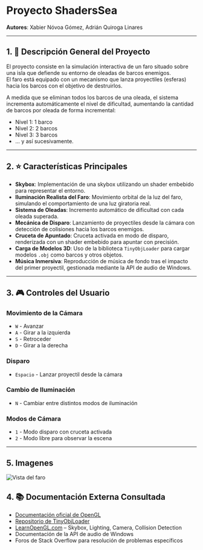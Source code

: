 # Proyecto ShadersSea

**Autores**: Xabier Nóvoa Gómez, Adrián Quiroga Linares

---

## 1. 📄 Descripción General del Proyecto

El proyecto consiste en la simulación interactiva de un faro situado sobre una isla que defiende su entorno de oleadas de barcos enemigos.  
El faro está equipado con un mecanismo que lanza proyectiles (esferas) hacia los barcos con el objetivo de destruirlos.  

A medida que se eliminan todos los barcos de una oleada, el sistema incrementa automáticamente el nivel de dificultad, aumentando la cantidad de barcos por oleada de forma incremental:

- Nivel 1: 1 barco  
- Nivel 2: 2 barcos  
- Nivel 3: 3 barcos  
- ... y así sucesivamente.

---

## 2. ⭐ Características Principales

- **Skybox**: Implementación de una skybox utilizando un shader embebido para representar el entorno.
- **Iluminación Realista del Faro**: Movimiento orbital de la luz del faro, simulando el comportamiento de una luz giratoria real.
- **Sistema de Oleadas**: Incremento automático de dificultad con cada oleada superada.
- **Mecánica de Disparo**: Lanzamiento de proyectiles desde la cámara con detección de colisiones hacia los barcos enemigos.
- **Cruceta de Apuntado**: Cruceta activada en modo de disparo, renderizada con un shader embebido para apuntar con precisión.
- **Carga de Modelos 3D**: Uso de la biblioteca `TinyObjLoader` para cargar modelos `.obj` como barcos y otros objetos.
- **Música Inmersiva**: Reproducción de música de fondo tras el impacto del primer proyectil, gestionada mediante la API de audio de Windows.

---

## 3. 🎮 Controles del Usuario

### Movimiento de la Cámara
- `W` - Avanzar  
- `A` - Girar a la izquierda  
- `S` - Retroceder  
- `D` - Girar a la derecha  

### Disparo
- `Espacio` - Lanzar proyectil desde la cámara

### Cambio de Iluminación
- `N` - Cambiar entre distintos modos de iluminación

### Modos de Cámara
- `1` - Modo disparo con cruceta activada  
- `2` - Modo libre para observar la escena

---

## 5. Imagenes
![Vista del faro](capturas/captura1)

## 4. 📚 Documentación Externa Consultada

- [Documentación oficial de OpenGL](https://www.opengl.org/documentation/)
- [Repositorio de TinyObjLoader](https://github.com/tinyobjloader/tinyobjloader)
- [LearnOpenGL.com](https://learnopengl.com/) – Skybox, Lighting, Camera, Collision Detection
- Documentación de la API de audio de Windows
- Foros de Stack Overflow para resolución de problemas específicos
